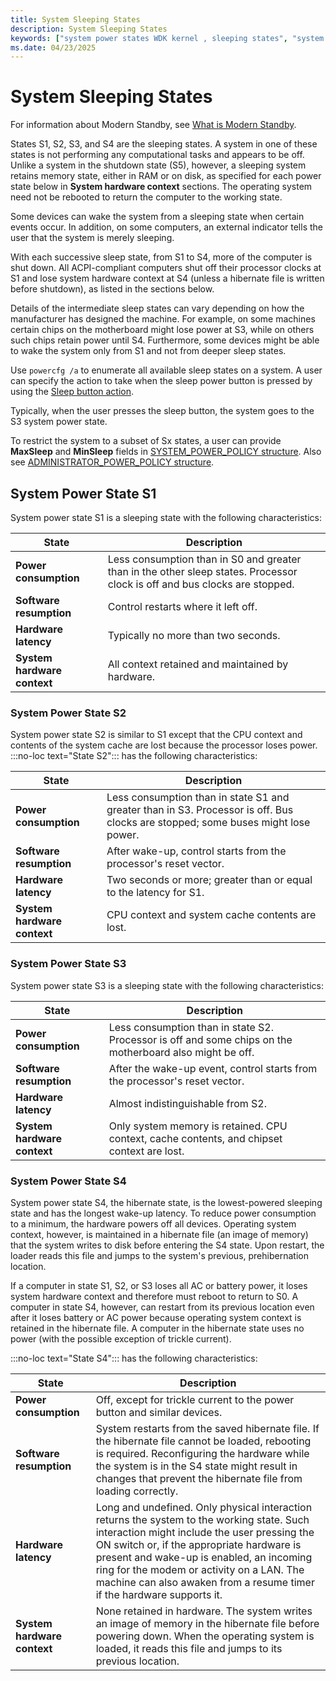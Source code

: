 ```yaml
---
title: System Sleeping States
description: System Sleeping States
keywords: ["system power states WDK kernel , sleeping states", "system sleeping states WDK power management", "sleeping states WDK power management", "S1 WDK power management", "S2 WDK power management", "S3 WDK power management", "S4 WDK power management", "software resumption WDK power management", "resumption WDK power management", "hardware latency WDK power management", "system hardware context WDK power management", "hardware context WDK power management", "context WDK power management", "latency WDK power management"]
ms.date: 04/23/2025
---
```


# System Sleeping States

For information about Modern Standby, see [What is Modern Standby](/windows-hardware/design/device-experiences/modern-standby).

States S1, S2, S3, and S4 are the sleeping states. A system in one of these states is not performing any computational tasks and appears to be off. Unlike a system in the shutdown state (S5), however, a sleeping system retains memory state, either in RAM or on disk, as specified for each power state below in **System hardware context** sections. The operating system need not be rebooted to return the computer to the working state.

Some devices can wake the system from a sleeping state when certain events occur. In addition, on some computers, an external indicator tells the user that the system is merely sleeping.

With each successive sleep state, from S1 to S4, more of the computer is shut down. All ACPI-compliant computers shut off their processor clocks at S1 and lose system hardware context at S4 (unless a hibernate file is written before shutdown), as listed in the sections below.

Details of the intermediate sleep states can vary depending on how the manufacturer has designed the machine. For example, on some machines certain chips on the motherboard might lose power at S3, while on others such chips retain power until S4. Furthermore, some devices might be able to wake the system only from S1 and not from deeper sleep states.

Use `powercfg /a` to enumerate all available sleep states on a system. A user can specify the action to take when the sleep power button is pressed by using the [Sleep button action](/windows-hardware/customize/power-settings/power-button-and-lid-settings-sleep-button-action).

Typically, when the user presses the sleep button, the system goes to the S3 system power state.

To restrict the system to a subset of Sx states, a user can provide **MaxSleep** and **MinSleep** fields in [SYSTEM_POWER_POLICY structure](/windows/win32/api/winnt/ns-winnt-system_power_policy). Also see [ADMINISTRATOR_POWER_POLICY structure](/windows/win32/api/winnt/ns-winnt-administrator_power_policy).

## System Power State S1

System power state S1 is a sleeping state with the following characteristics:

| State | Description |
|--|--|
| **Power consumption** | Less consumption than in S0 and greater than in the other sleep states. Processor clock is off and bus clocks are stopped. |
| **Software resumption** | Control restarts where it left off. |
| **Hardware latency** | Typically no more than two seconds. |
| **System hardware context** | All context retained and maintained by hardware. |

### System Power State S2

System power state S2 is similar to S1 except that the CPU context and contents of the system cache are lost because the processor loses power. :::no-loc text="State S2"::: has the following characteristics:

| State | Description |
|--|--|
| **Power consumption** | Less consumption than in state S1 and greater than in S3. Processor is off. Bus clocks are stopped; some buses might lose power. |
| **Software resumption** | After wake-up, control starts from the processor's reset vector. |
| **Hardware latency** | Two seconds or more; greater than or equal to the latency for S1. |
| **System hardware context** | CPU context and system cache contents are lost. |

### System Power State S3

System power state S3 is a sleeping state with the following characteristics:

| State | Description |
|--|--|
| **Power consumption** | Less consumption than in state S2. Processor is off and some chips on the motherboard also might be off. |
| **Software resumption** | After the wake-up event, control starts from the processor's reset vector. |
| **Hardware latency** | Almost indistinguishable from S2. |
| **System hardware context** | Only system memory is retained. CPU context, cache contents, and chipset context are lost. |

### System Power State S4

System power state S4, the hibernate state, is the lowest-powered sleeping state and has the longest wake-up latency. To reduce power consumption to a minimum, the hardware powers off all devices. Operating system context, however, is maintained in a hibernate file (an image of memory) that the system writes to disk before entering the S4 state. Upon restart, the loader reads this file and jumps to the system's previous, prehibernation location.

If a computer in state S1, S2, or S3 loses all AC or battery power, it loses system hardware context and therefore must reboot to return to S0. A computer in state S4, however, can restart from its previous location even after it loses battery or AC power because operating system context is retained in the hibernate file. A computer in the hibernate state uses no power (with the possible exception of trickle current).

:::no-loc text="State S4"::: has the following characteristics:

| State | Description |
|--|--|
| **Power consumption** | Off, except for trickle current to the power button and similar devices. |
| **Software resumption** | System restarts from the saved hibernate file. If the hibernate file cannot be loaded, rebooting is required. Reconfiguring the hardware while the system is in the S4 state might result in changes that prevent the hibernate file from loading correctly. |
| **Hardware latency** | Long and undefined. Only physical interaction returns the system to the working state. Such interaction might include the user pressing the ON switch or, if the appropriate hardware is present and wake-up is enabled, an incoming ring for the modem or activity on a LAN. The machine can also awaken from a resume timer if the hardware supports it. |
| **System hardware context** | None retained in hardware. The system writes an image of memory in the hibernate file before powering down. When the operating system is loaded, it reads this file and jumps to its previous location. |
